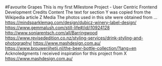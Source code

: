 #Favourite Grapes
This is my first MIlestone Project - User Centric Frontend Development 
Credits
  Content
    The text for section Y was copied from the Wikipedia article Z
  Media
    The photos used in this site were obtained from ...
      https://mindsparklemag.com/design/dubicz-winery-label-design/
      https://www.gemmalush.com/still-life#/id/i10924128
      http://www.soniarentsch.com/all/Barringwood
      https://www.revisededition.co.nz/styling-services/drink-styling-and-photography/
      https://www.mashdesign.com.au/
      https://www.brouwerijhetij.nl/the-beer-bottle-collection/?lang=en
  Acknoledgments
    I received inspiration for this project from X
    https://www.mashdesign.com.au/
  
